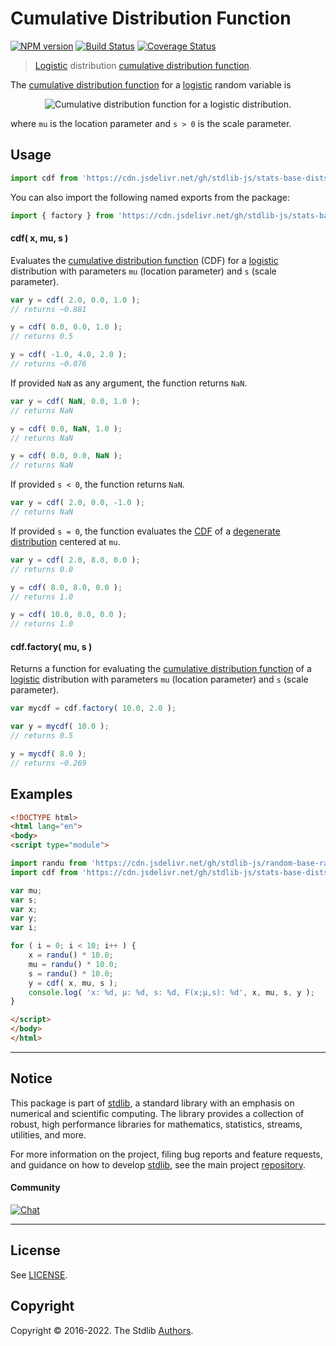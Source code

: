 <!--

@license Apache-2.0

Copyright (c) 2018 The Stdlib Authors.

Licensed under the Apache License, Version 2.0 (the "License");
you may not use this file except in compliance with the License.
You may obtain a copy of the License at

   http://www.apache.org/licenses/LICENSE-2.0

Unless required by applicable law or agreed to in writing, software
distributed under the License is distributed on an "AS IS" BASIS,
WITHOUT WARRANTIES OR CONDITIONS OF ANY KIND, either express or implied.
See the License for the specific language governing permissions and
limitations under the License.

-->

# Cumulative Distribution Function

[![NPM version][npm-image]][npm-url] [![Build Status][test-image]][test-url] [![Coverage Status][coverage-image]][coverage-url] <!-- [![dependencies][dependencies-image]][dependencies-url] -->

> [Logistic][logistic-distribution] distribution [cumulative distribution function][cdf].

<section class="intro">

The [cumulative distribution function][cdf] for a [logistic][logistic-distribution] random variable is

<!-- <equation class="equation" label="eq:logistic_cdf" align="center" raw="F(x; \mu, s) = \frac{1}{1+e^{-\frac{x-\mu}{s}}}" alt="Cumulative distribution function for a logistic distribution."> -->

<div class="equation" align="center" data-raw-text="F(x; \mu, s) = \frac{1}{1+e^{-\frac{x-\mu}{s}}}" data-equation="eq:logistic_cdf">
    <img src="https://cdn.jsdelivr.net/gh/stdlib-js/stdlib@51534079fef45e990850102147e8945fb023d1d0/lib/node_modules/@stdlib/stats/base/dists/logistic/cdf/docs/img/equation_logistic_cdf.svg" alt="Cumulative distribution function for a logistic distribution.">
    <br>
</div>

<!-- </equation> -->

where `mu` is the location parameter and `s > 0` is the scale parameter.

</section>

<!-- /.intro -->



<section class="usage">

## Usage

```javascript
import cdf from 'https://cdn.jsdelivr.net/gh/stdlib-js/stats-base-dists-logistic-cdf@esm/index.mjs';
```

You can also import the following named exports from the package:

```javascript
import { factory } from 'https://cdn.jsdelivr.net/gh/stdlib-js/stats-base-dists-logistic-cdf@esm/index.mjs';
```

#### cdf( x, mu, s )

Evaluates the [cumulative distribution function][cdf] (CDF) for a [logistic][logistic-distribution] distribution with parameters `mu` (location parameter) and `s` (scale parameter).

```javascript
var y = cdf( 2.0, 0.0, 1.0 );
// returns ~0.881

y = cdf( 0.0, 0.0, 1.0 );
// returns 0.5

y = cdf( -1.0, 4.0, 2.0 );
// returns ~0.076
```

If provided `NaN` as any argument, the function returns `NaN`.

```javascript
var y = cdf( NaN, 0.0, 1.0 );
// returns NaN

y = cdf( 0.0, NaN, 1.0 );
// returns NaN

y = cdf( 0.0, 0.0, NaN );
// returns NaN
```

If provided `s < 0`, the function returns `NaN`.

```javascript
var y = cdf( 2.0, 0.0, -1.0 );
// returns NaN
```

If provided `s = 0`, the function evaluates the [CDF][cdf] of a [degenerate distribution][degenerate-distribution] centered at `mu`.

```javascript
var y = cdf( 2.0, 8.0, 0.0 );
// returns 0.0

y = cdf( 8.0, 8.0, 0.0 );
// returns 1.0

y = cdf( 10.0, 8.0, 0.0 );
// returns 1.0
```

#### cdf.factory( mu, s )

Returns a function for evaluating the [cumulative distribution function][cdf] of a [logistic][logistic-distribution] distribution with parameters `mu` (location parameter) and `s` (scale parameter).

```javascript
var mycdf = cdf.factory( 10.0, 2.0 );

var y = mycdf( 10.0 );
// returns 0.5

y = mycdf( 8.0 );
// returns ~0.269
```

</section>

<!-- /.usage -->

<section class="examples">

## Examples

<!-- eslint no-undef: "error" -->

```html
<!DOCTYPE html>
<html lang="en">
<body>
<script type="module">

import randu from 'https://cdn.jsdelivr.net/gh/stdlib-js/random-base-randu@esm/index.mjs';
import cdf from 'https://cdn.jsdelivr.net/gh/stdlib-js/stats-base-dists-logistic-cdf@esm/index.mjs';

var mu;
var s;
var x;
var y;
var i;

for ( i = 0; i < 10; i++ ) {
    x = randu() * 10.0;
    mu = randu() * 10.0;
    s = randu() * 10.0;
    y = cdf( x, mu, s );
    console.log( 'x: %d, µ: %d, s: %d, F(x;µ,s): %d', x, mu, s, y );
}

</script>
</body>
</html>
```

</section>

<!-- /.examples -->

<!-- Section for related `stdlib` packages. Do not manually edit this section, as it is automatically populated. -->

<section class="related">

</section>

<!-- /.related -->

<!-- Section for all links. Make sure to keep an empty line after the `section` element and another before the `/section` close. -->


<section class="main-repo" >

* * *

## Notice

This package is part of [stdlib][stdlib], a standard library with an emphasis on numerical and scientific computing. The library provides a collection of robust, high performance libraries for mathematics, statistics, streams, utilities, and more.

For more information on the project, filing bug reports and feature requests, and guidance on how to develop [stdlib][stdlib], see the main project [repository][stdlib].

#### Community

[![Chat][chat-image]][chat-url]

---

## License

See [LICENSE][stdlib-license].


## Copyright

Copyright &copy; 2016-2022. The Stdlib [Authors][stdlib-authors].

</section>

<!-- /.stdlib -->

<!-- Section for all links. Make sure to keep an empty line after the `section` element and another before the `/section` close. -->

<section class="links">

[npm-image]: http://img.shields.io/npm/v/@stdlib/stats-base-dists-logistic-cdf.svg
[npm-url]: https://npmjs.org/package/@stdlib/stats-base-dists-logistic-cdf

[test-image]: https://github.com/stdlib-js/stats-base-dists-logistic-cdf/actions/workflows/test.yml/badge.svg?branch=v0.0.7
[test-url]: https://github.com/stdlib-js/stats-base-dists-logistic-cdf/actions/workflows/test.yml?query=branch:v0.0.7

[coverage-image]: https://img.shields.io/codecov/c/github/stdlib-js/stats-base-dists-logistic-cdf/main.svg
[coverage-url]: https://codecov.io/github/stdlib-js/stats-base-dists-logistic-cdf?branch=main

<!--

[dependencies-image]: https://img.shields.io/david/stdlib-js/stats-base-dists-logistic-cdf.svg
[dependencies-url]: https://david-dm.org/stdlib-js/stats-base-dists-logistic-cdf/main

-->

[chat-image]: https://img.shields.io/gitter/room/stdlib-js/stdlib.svg
[chat-url]: https://gitter.im/stdlib-js/stdlib/

[stdlib]: https://github.com/stdlib-js/stdlib

[stdlib-authors]: https://github.com/stdlib-js/stdlib/graphs/contributors

[umd]: https://github.com/umdjs/umd
[es-module]: https://developer.mozilla.org/en-US/docs/Web/JavaScript/Guide/Modules

[deno-url]: https://github.com/stdlib-js/stats-base-dists-logistic-cdf/tree/deno
[umd-url]: https://github.com/stdlib-js/stats-base-dists-logistic-cdf/tree/umd
[esm-url]: https://github.com/stdlib-js/stats-base-dists-logistic-cdf/tree/esm
[branches-url]: https://github.com/stdlib-js/stats-base-dists-logistic-cdf/blob/main/branches.md

[stdlib-license]: https://raw.githubusercontent.com/stdlib-js/stats-base-dists-logistic-cdf/main/LICENSE

[logistic-distribution]: https://en.wikipedia.org/wiki/Logistic_distribution

[cdf]: https://en.wikipedia.org/wiki/Cumulative_distribution_function

[degenerate-distribution]: https://en.wikipedia.org/wiki/Degenerate_distribution

</section>

<!-- /.links -->
